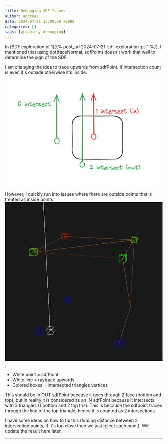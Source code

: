 ```yaml
---
title: Debugging SDF Issues 
author: andreas
date: 2024-07-21 13:00:00 +0900
categories: []
tags: [graphics, debugging]
---
```


In [SDF exploration pt 1]({% post_url 2024-07-21-sdf-exploration-pt-1 %}), I mentioned that using dot(faceNormal, sdfPoint) doesn't work that well to determine the sign of the SDF. 

I am changing the idea to trace upwards from sdfPoint. If intersection count is even it's outside otherwise it's inside.
 ![Intersect idea](../assets/img/post_img/2024-07-26-debugging-sdf/intersect-idea.png)

However, I quickly run into issues where there are outside points that is treated as inside points
 ![Debugging](../assets/img/post_img/2024-07-26-debugging-sdf/debugging.png).
 - White point = sdfPoint
 - White line = raytrace upwards
 - Colored boxes = intersected triangles vertices

This should be in OUT sdfPoint because it goes through 2 face (bottom and top), but in reality it is considered as an IN sdfPoint because it intersects with 3 triangles (1 bottom and 2 top tris). This is because the sdfpoint traces through the line of the top triangle, hence it is counted as 2 intersections.

I have some ideas on how to fix this (finding distance between 2 intersection points, if it's too close then we just reject such point). Will update the result here later.

----
